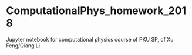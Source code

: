# ComputationalPhys_homework_2018
Jupyter notebook for computational physics course of PKU SP, of Xu Feng/Qiang Li

